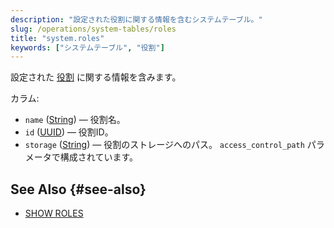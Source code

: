 ```yaml
---
description: "設定された役割に関する情報を含むシステムテーブル。"
slug: /operations/system-tables/roles
title: "system.roles"
keywords: ["システムテーブル", "役割"]
---
```


設定された [役割](../../guides/sre/user-management/index.md#role-management) に関する情報を含みます。

カラム:

- `name` ([String](../../sql-reference/data-types/string.md)) — 役割名。
- `id` ([UUID](../../sql-reference/data-types/uuid.md)) — 役割ID。
- `storage` ([String](../../sql-reference/data-types/string.md)) — 役割のストレージへのパス。 `access_control_path` パラメータで構成されています。

## See Also {#see-also}

- [SHOW ROLES](../../sql-reference/statements/show.md#show-roles-statement)
